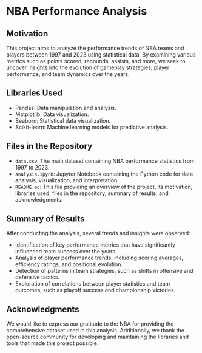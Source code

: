 # NBA Performance Analysis

## Motivation
This project aims to analyze the performance trends of NBA teams and players between 1997 and 2023 using statistical data. By examining various metrics such as points scored, rebounds, assists, and more, we seek to uncover insights into the evolution of gameplay strategies, player performance, and team dynamics over the years.

## Libraries Used
- Pandas: Data manipulation and analysis.
- Matplotlib: Data visualization.
- Seaborn: Statistical data visualization.
- Scikit-learn: Machine learning models for predictive analysis.

## Files in the Repository

- `data.csv`: The main dataset containing NBA performance statistics from 1997 to 2023.
- `analysis.ipynb`: Jupyter Notebook containing the Python code for data analysis, visualization, and interpretation.
- `README.md`: This file providing an overview of the project, its motivation, libraries used, files in the repository, summary of results, and acknowledgments.

## Summary of Results
After conducting the analysis, several trends and insights were observed:
- Identification of key performance metrics that have significantly influenced team success over the years.
- Analysis of player performance trends, including scoring averages, efficiency ratings, and positional evolution.
- Detection of patterns in team strategies, such as shifts in offensive and defensive tactics.
- Exploration of correlations between player statistics and team outcomes, such as playoff success and championship victories.

## Acknowledgments
We would like to express our gratitude to the NBA for providing the comprehensive dataset used in this analysis. Additionally, we thank the open-source community for developing and maintaining the libraries and tools that made this project possible.
